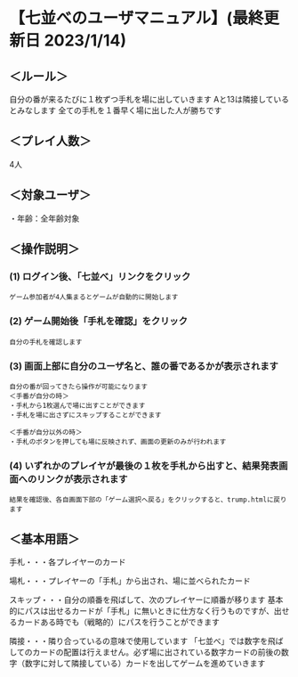 # 【七並べのユーザマニュアル】(最終更新日 2023/1/14)

## ＜ルール＞
自分の番が来るたびに１枚ずつ手札を場に出していきます
Aと13は隣接しているとみなします
全ての手札を１番早く場に出した人が勝ちです


## ＜プレイ人数＞
4人

## ＜対象ユーザ＞
・年齢：全年齢対象

## ＜操作説明＞
### (1)	ログイン後、「七並べ」リンクをクリック
	ゲーム参加者が4人集まるとゲームが自動的に開始します

### (2)	ゲーム開始後「手札を確認」をクリック
	自分の手札を確認します

### (3)	画面上部に自分のユーザ名と、誰の番であるかが表示されます
	自分の番が回ってきたら操作が可能になります
	＜手番が自分の時＞
	・手札から1枚選んで場に出すことができます
	・手札を場に出さずにスキップすることができます

	＜手番が自分以外の時＞
	・手札のボタンを押しても場に反映されず、画面の更新のみが行われます

### (4)	いずれかのプレイヤが最後の１枚を手札から出すと、結果発表画面へのリンクが表示されます
	結果を確認後、各自画面下部の「ゲーム選択へ戻る」をクリックすると、trump.htmlに戻ります


## ＜基本用語＞
手札・・・各プレイヤーのカード

場札・・・プレイヤーの「手札」から出され、場に並べられたカード

スキップ・・・自分の順番を飛ばして、次のプレイヤーに順番が移ります 基本的にパスは出せるカードが「手札」に無いときに仕方なく行うものですが、出せるカードある時でも（戦略的）にパスを行うことができます

隣接・・・隣り合っているの意味で使用しています 「七並べ」では数字を飛ばしてのカードの配置は行えません。必ず場に出されている数字カードの前後の数字（数字に対して隣接している）カードを出してゲームを進めていきます
